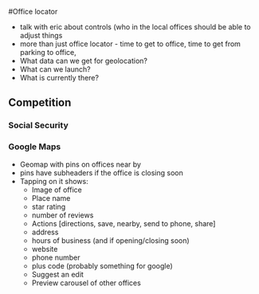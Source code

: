 #Office locator

* talk with eric about controls (who in the local offices should be able to adjust things
* more than just office locator - time to get to office, time to get from parking to office,
* What data can we get for geolocation?
* What can we launch?
* What is currently there?

## Competition
### Social Security

### Google Maps
* Geomap with pins on offices near by
* pins have subheaders if the office is closing soon
* Tapping on it shows:
  * Image of office
  * Place name
  * star rating
  * number of reviews
  * Actions [directions, save, nearby, send to phone, share]
  * address
  * hours of business (and if opening/closing soon)
  * website
  * phone number
  * plus code (probably something for google)
  * Suggest an edit
  * Preview carousel of other offices
